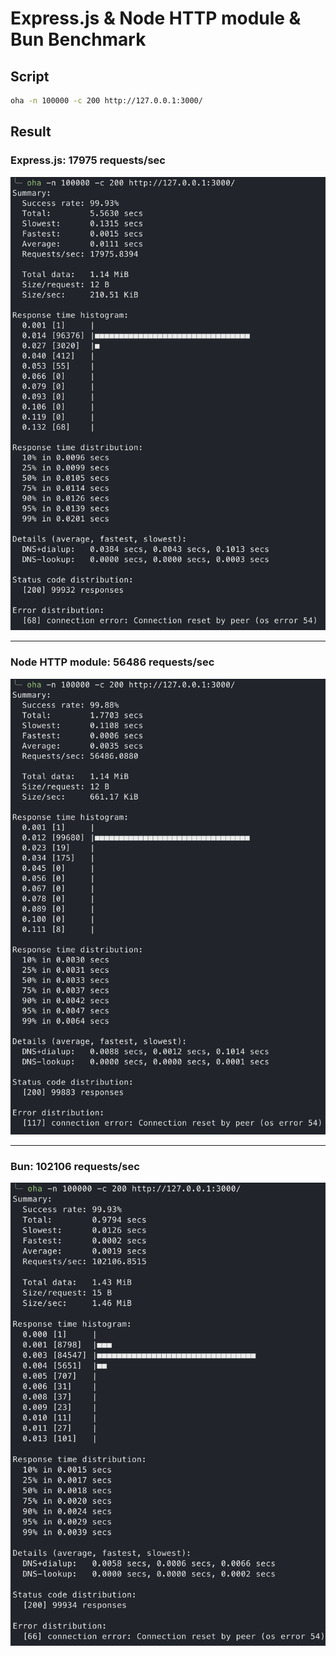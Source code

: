 # Express.js & Node HTTP module & Bun Benchmark

## Script

```sh
oha -n 100000 -c 200 http://127.0.0.1:3000/
```

## Result

### Express.js: 17975 requests/sec

![Express.js](screenshots/expressjs-oha-n-100000-c-200.png)

---

### Node HTTP module: 56486 requests/sec

![Node HTTP module](screenshots/node-http-oha-n-100000-c-200.png)

---

### Bun: 102106 requests/sec

![Bun](screenshots/bun-oha-n-100000-c-200.png)
